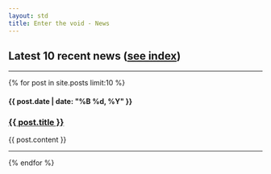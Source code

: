 ```yaml
---
layout: std
title: Enter the void - News
---
```


<div>
 <h2>Latest 10 recent news (<a href="/news/archive.html">see index</a>)</h2>
 <hr>
 {% for post in site.posts limit:10 %}
 <h4>{{ post.date | date: "%B %d, %Y" }}</h4>
 <h3><a href="{{ post.url }}">{{ post.title }}</a></h3>
 {{ post.content }}
 <hr>
 {% endfor %}
</div>
